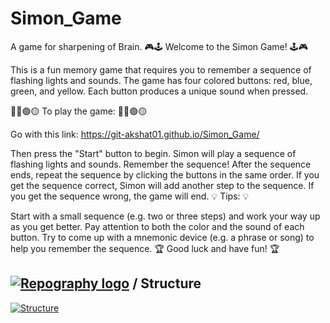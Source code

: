 # Simon_Game
A game for sharpening of Brain.
🎮🕹️ Welcome to the Simon Game! 🕹️🎮

This is a fun memory game that requires you to remember a sequence of flashing lights and sounds. The game has four colored buttons: red, blue, green, and yellow. Each button produces a unique sound when pressed.

🔴🔵🟢🟡 To play the game: 🔴🔵🟢🟡

Go with this link: https://git-akshat01.github.io/Simon_Game/

Then press the "Start" button to begin. Simon will play a sequence of flashing lights and sounds. Remember the sequence! After the sequence ends, repeat the sequence by clicking the buttons in the same order. If you get the sequence correct, Simon will add another step to the sequence. If you get the sequence wrong, the game will end. 💡 Tips: 💡

Start with a small sequence (e.g. two or three steps) and work your way up as you get better. Pay attention to both the color and the sound of each button. Try to come up with a mnemonic device (e.g. a phrase or song) to help you remember the sequence. 🏆 Good luck and have fun! 🏆



## [![Repography logo](https://images.repography.com/logo.svg)](https://repography.com) / Structure
[![Structure](https://images.repography.com/41934794/Git-Akshat01/Simon_Game/structure/FZONPibUI_RGMDRSQssZjLA-Lel_KvFA7Rq0WmDB8D8/x3BykNhLbKzRHRbVXqcyKp5PTOYkzcyIBr-lq9oxmCw_table.svg)](https://github.com/Git-Akshat01/Simon_Game)

